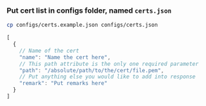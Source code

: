 ### Put cert list in configs folder, named `certs.json`
```sh
cp configs/certs.example.json configs/certs.json
```

```js
[
  {
    // Name of the cert
    "name": "Name the cert here",
    // This path attribute is the only one required parameter
    "path": "/absolute/path/to/the/cert/file.pem",
    // Put anything else you would like to add into response
    "remark": "Put remarks here"
  }
]
```